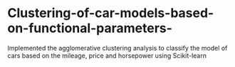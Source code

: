 # Clustering-of-car-models-based-on-functional-parameters-
Implemented the agglomerative clustering analysis to classify the model of cars based on the mileage, price and horsepower using Scikit-learn
